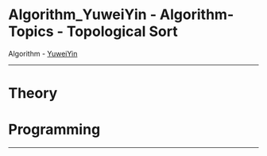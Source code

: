 # Algorithm_YuweiYin - Algorithm-Topics - Topological Sort

Algorithm - [YuweiYin](https://github.com/YuweiYin)

---

# Theory


# Programming


---
